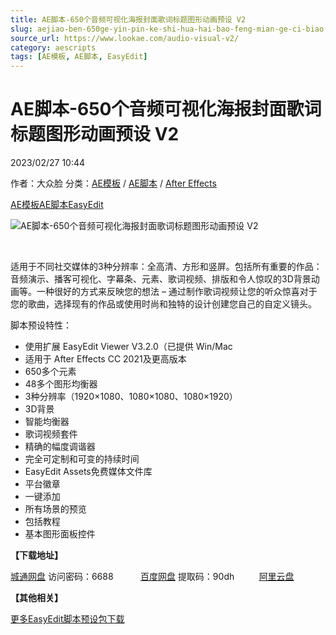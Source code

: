 ```yaml
---
title: AE脚本-650个音频可视化海报封面歌词标题图形动画预设 V2
slug: aejiao-ben-650ge-yin-pin-ke-shi-hua-hai-bao-feng-mian-ge-ci-biao-ti-tu-xing-dong-hua-yu-she-v2
source_url: https://www.lookae.com/audio-visual-v2/
category: aescripts
tags: [AE模板, AE脚本, EasyEdit]
---
```

# AE脚本-650个音频可视化海报封面歌词标题图形动画预设 V2

2023/02/27 10:44

作者：大众脸
分类：[AE模板](https://www.lookae.com/after-effects/other-after-effects/) / [AE脚本](https://www.lookae.com/after-effects/aescripts/) / [After Effects](https://www.lookae.com/after-effects/)

[AE模板](https://www.lookae.com/tag/ae%e6%a8%a1%e6%9d%bf/)[AE脚本](https://www.lookae.com/tag/ae%e8%84%9a%e6%9c%ac/)[EasyEdit](https://www.lookae.com/tag/easyedit/)

![AE脚本-650个音频可视化海报封面歌词标题图形动画预设 V2](https://www.lookae.com/wp-content/uploads/2023/02/33279273-V2.jpg "AE脚本-650个音频可视化海报封面歌词标题图形动画预设 V2-LookAE.com")

[﻿](https://cloud.video.taobao.com//play/u/705956171/p/1/e/6/t/1/399032237839.mp4)

适用于不同社交媒体的3种分辨率：全高清、方形和竖屏。包括所有重要的作品：音频演示、播客可视化、字幕条、元素、歌词视频、排版和令人惊叹的3D背景动画等。一种很好的方式来反映您的想法 – 通过制作歌词视频让您的听众惊喜对于您的歌曲，选择现有的作品或使用时尚和独特的设计创建您自己的自定义镜头。

脚本预设特性：

* 使用扩展 EasyEdit Viewer V3.2.0（已提供 Win/Mac
* 适用于 After Effects CC 2021及更高版本
* 650多个元素
* 48多个图形均衡器
* 3种分辨率（1920×1080、1080×1080、1080×1920）
* 3D背景
* 智能均衡器
* 歌词视频套件
* 精确的幅度调谐器
* 完全可定制和可变的持续时间
* EasyEdit Assets免费媒体文件库
* 平台徽章
* 一键添加
* 所有场景的预览
* 包括教程
* 基本图形面板控件

**【下载地址】**

[城通网盘](https://url70.ctfile.com/f/2827370-814424084-e7b724?p=4431) 访问密码：6688           [百度网盘](https://pan.baidu.com/s/1DUKgokbjzaHsVlUxOoy_9Q?pwd=90dh) 提取码：90dh          [阿里云盘](https://www.aliyundrive.com/s/2WV4ci4Fok1)

**【其他相关】**

[更多EasyEdit脚本预设包下载](https://www.lookae.com/tag/easyedit/)
